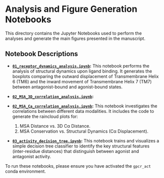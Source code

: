 # Analysis and Figure Generation Notebooks

This directory contains the Jupyter Notebooks used to perform the analyses and generate the main figures presented in the manuscript.

## Notebook Descriptions

-   **[`01_receptor_dynamics_analysis.ipynb`](01_receptor_dynamics_analysis.ipynb):**
    This notebook performs the analysis of structural dynamics upon ligand binding. It generates the boxplots comparing the outward displacement of Transmembrane Helix 6 (TM6) and the inward movement of Transmembrane Helix 7 (TM7) between antagonist-bound and agonist-bound states.

-   **[`02_MSA_3D_correlation_analysis.ipynb`](02_MSA_3D_correlation_analysis.ipynb):**
-   **[`02_MSA_Ca_correlation_analysis.ipynb`](02_MSA_Ca_correlation_analysis.ipynb):**
    This notebook investigates the correlations between different data modalities. It includes the code to generate the raincloud plots for:
    1.  MSA Distance vs. 3D Cα Distance.
    2.  MSA Conservation vs. Structural Dynamics (Cα Displacement).

-   **[`03_activity_decision_tree.ipynb`](03_activity_decision_tree.ipynb):**
    This notebook trains and visualizes a simple decision tree classifier to identify the key structural features (inter-residue distances) that distinguish between agonist and antagonist activity.


To run these notebooks, please ensure you have activated the `gpcr_act` conda environment.

